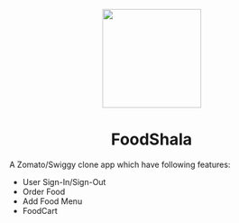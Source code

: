 <p align="center"><img src="https://image.flaticon.com/icons/svg/135/135646.svg" align="center" width="175"></p>
<h1 align="center">FoodShala</h1>


A Zomato/Swiggy clone app which have following features:
- User Sign-In/Sign-Out
- Order Food
- Add Food Menu
- FoodCart
